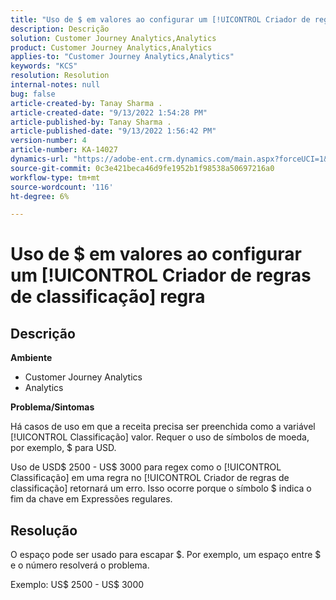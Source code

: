 ```yaml
---
title: "Uso de $ em valores ao configurar um [!UICONTROL Criador de regras de classificação] rule"
description: Descrição
solution: Customer Journey Analytics,Analytics
product: Customer Journey Analytics,Analytics
applies-to: "Customer Journey Analytics,Analytics"
keywords: "KCS"
resolution: Resolution
internal-notes: null
bug: false
article-created-by: Tanay Sharma .
article-created-date: "9/13/2022 1:54:28 PM"
article-published-by: Tanay Sharma .
article-published-date: "9/13/2022 1:56:42 PM"
version-number: 4
article-number: KA-14027
dynamics-url: "https://adobe-ent.crm.dynamics.com/main.aspx?forceUCI=1&pagetype=entityrecord&etn=knowledgearticle&id=789a4d90-6b33-ed11-9db1-002248086735"
source-git-commit: 0c3e421beca46d9fe1952b1f98538a50697216a0
workflow-type: tm+mt
source-wordcount: '116'
ht-degree: 6%

---
```


# Uso de $ em valores ao configurar um [!UICONTROL Criador de regras de classificação] regra

## Descrição


<b>Ambiente</b>

- Customer Journey Analytics
- Analytics




<b>Problema/Sintomas</b>

Há casos de uso em que a receita precisa ser preenchida como a variável [!UICONTROL Classificação] valor. Requer o uso de símbolos de moeda, por exemplo, $ para USD.



Uso de USD$ 2500 - US$ 3000 para regex como o [!UICONTROL Classificação] em uma regra no [!UICONTROL Criador de regras de classificação] retornará um erro. Isso ocorre porque o símbolo $ indica o fim da chave em Expressões regulares.


## Resolução


O espaço pode ser usado para escapar $. Por exemplo, um espaço entre $ e o número resolverá o problema.

Exemplo: US$ 2500 - US$ 3000
